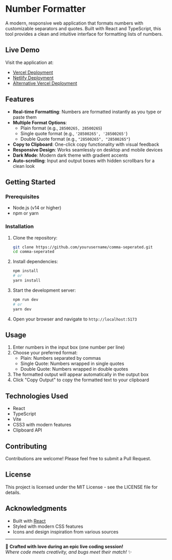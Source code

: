 # Number Formatter

A modern, responsive web application that formats numbers with customizable separators and quotes. Built with React and TypeScript, this tool provides a clean and intuitive interface for formatting lists of numbers.

## Live Demo

Visit the application at:
- [Vercel Deployment](https://comma-seperator.vercel.app/)
- [Netlify Deployment](https://comma-separator.netlify.app/)
- [Alternative Vercel Deployment](https://comma-separator-dusky.vercel.app/)

## Features

- **Real-time Formatting**: Numbers are formatted instantly as you type or paste them
- **Multiple Format Options**:
  - Plain format (e.g., `28500265, 28500265`)
  - Single quote format (e.g., `'28500265', '28500265'`)
  - Double Quote format (e.g., `"28500265", "28500265"`)
- **Copy to Clipboard**: One-click copy functionality with visual feedback
- **Responsive Design**: Works seamlessly on desktop and mobile devices
- **Dark Mode**: Modern dark theme with gradient accents
- **Auto-scrolling**: Input and output boxes with hidden scrollbars for a clean look

## Getting Started

### Prerequisites

- Node.js (v14 or higher)
- npm or yarn

### Installation

1. Clone the repository:
   ```bash
   git clone https://github.com/yourusername/comma-seperated.git
   cd comma-seperated
   ```

2. Install dependencies:
   ```bash
   npm install
   # or
   yarn install
   ```

3. Start the development server:
   ```bash
   npm run dev
   # or
   yarn dev
   ```

4. Open your browser and navigate to `http://localhost:5173`

## Usage

1. Enter numbers in the input box (one number per line)
2. Choose your preferred format:
   - Plain: Numbers separated by commas
   - Single Quote: Numbers wrapped in single quotes
   - Double Quote: Numbers wrapped in double quotes
3. The formatted output will appear automatically in the output box
4. Click "Copy Output" to copy the formatted text to your clipboard

## Technologies Used

- React
- TypeScript
- Vite
- CSS3 with modern features
- Clipboard API

## Contributing

Contributions are welcome! Please feel free to submit a Pull Request.

## License

This project is licensed under the MIT License - see the LICENSE file for details.

## Acknowledgments

- Built with [React](https://reactjs.org/)
- Styled with modern CSS features
- Icons and design inspiration from various sources

---

🚀 **Crafted with love during an epic live coding session!**  
*Where code meets creativity, and bugs meet their match!* ✨
